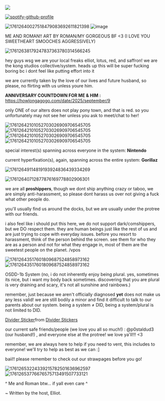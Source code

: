![](https://komarev.com/ghpvc/?username=thepluralecosystem&label=creepy+ass+stalkers)



[![spotify-github-profile](https://spotify-github-profile.kittinanx.com/api/view?uid=31gso7f2p4lrmgghgzyc5asyl6am&cover_image=true&theme=novatorem&show_offline=true&background_color=121212&interchange=false&bar_color=53b14f&bar_color_cover=false)](https://spotify-github-profile.kittinanx.com/api/view?uid=31gso7f2p4lrmgghgzyc5asyl6am&redirect=true)


![17612640027518479083692611821398](https://github.com/user-attachments/assets/40a2510d-99db-4651-a03e-34cc8aee0ad9)
![image](https://github.com/user-attachments/assets/8e67c730-e047-402e-bd1d-f7c2262fa965)

ME AND ROMAN!! ART BY ROMAN/MY GORGEOUS BF <3 (I LOVE YOU SWEETHEART SMOOCHES AGGRESSIVELY)

![17612638179247837363780314566245](https://github.com/user-attachments/assets/7352ea54-46a6-4f34-a150-090d74f6f1ed)

hey guys wsg we are your local freaks elliot, lotus, red, and saffron! we are the kong studios collective/system. heads up this will be super fucking boring bc i dont feel like putting effort into it

we are currently taken by the love of our lives and future husband, so please, no flirting with us unless youre him.

**ANNIVERSARY COUNTDOWN FOR ME & HIM :** https://howlongagogo.com/date/2025/september/9

only ONE of our alters does not play pony town, and that is red. so you unfortunately may not see her unless you ask to meet/chat to her!

![17612642101052703026909706545705](https://github.com/user-attachments/assets/aed1c13f-c0ca-4bb8-8c28-ac08c6b22852)![17612642101052703026909706545705](https://github.com/user-attachments/assets/c35d031f-cd46-45ab-a987-671598803ac7)![17612642101052703026909706545705](https://github.com/user-attachments/assets/c1117393-0cca-4743-9591-76ffbdf07a34)![17612642101052703026909706545705](https://github.com/user-attachments/assets/0bb356a6-a293-40d4-91f1-26654155a99c)

special interest(s) spanning across everyone in the system: **Nintendo**

current hyperfixation(s), again, spanning across the entire system: **Gorillaz**

![17612649114819193924836439334269](https://github.com/user-attachments/assets/6364d2a4-6425-47dd-9b82-29f0ba0595d5)

![17612640712877876169778802906301](https://github.com/user-attachments/assets/58e22d90-4f33-4d39-a623-19bfad35dee4)

we are all **proshippers**, though we dont ship anything crazy or taboo, we are simply anti-harassment, so please dont harass us over not giving a fuck what other people do.

you'll usually find us around the docks, but we are usually under the protree with our friends.

i also feel like i should put this here, we do not support dark/comshippers, but we DO respect them. they are human beings just like the rest of us and are just trying to cope with everyday issues. before you resort to harassment, think of the person behind the screen. see them for who they are as a person and not for what they engage in, most of them are the sweetest people on the planet. /vpos

![17612643517601809687524858973162](https://github.com/user-attachments/assets/6393c670-3181-4dde-85d8-235e545884ae)![17612643517601809687524858973162](https://github.com/user-attachments/assets/c79a3ea8-ce11-4b30-9b22-0726b3c79315)

OSDD-1b System (no, i do not inherently enjoy being plural. yes, sometimes its nice, but i want my body back sometimes. discovering that you are plural is very draining and scary, it's not all sunshine and rainbows.)

remember, just because we aren't officially diagnosed **yet** does not make us any less valid! we are still bodily a minor and find it difficult to talk to our parents about our system. being a system ≠ DID, being a system/plural is not limited to DID.

<div class="tenor-gif-embed" data-postid="6153747201224854170" data-share-method="host" data-aspect-ratio="1.76596" data-width="100%"><a href="https://tenor.com/view/divider-gif-6153747201224854170">Divider Sticker</a>from <a href="https://tenor.com/search/divider-stickers">Divider Stickers</a></div> <script type="text/javascript" async src="https://tenor.com/embed.js"></script>

our current safe friends/people (we love you all so much!) : @p0staldud3 (our husband!) , and everyone else at the protree! we love ya'll!!! <3

remember, we are always here to help if you need to vent, this includes to everyone! we'll try to help as best as we can :]

baii!! please remember to check out our strawpages before you go!

![17612653224339215782501636962597](https://github.com/user-attachments/assets/da38fceb-d1ee-46bc-a640-80a75c409b3e)![17612653776676575713491507733121](https://github.com/user-attachments/assets/74e34241-53bd-4f4d-bcef-da2133389653)


^ Me and Roman btw... if yall even care ^

~ Written by the host, Elliot.
